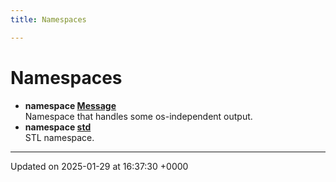 ```yaml
---
title: Namespaces

---
```


# Namespaces




* **namespace [Message](/Namespaces/namespaceMessage.md)** <br>Namespace that handles some os-independent output. 
* **namespace [std](/Namespaces/namespacestd.md)** <br>STL namespace. 



-------------------------------

Updated on 2025-01-29 at 16:37:30 +0000
